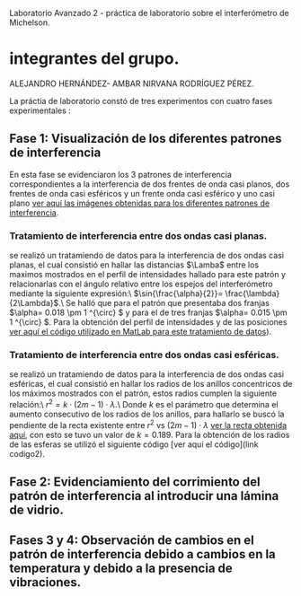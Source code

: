  Laboratorio Avanzado 2 - práctica de laboratorio sobre el interferómetro de Michelson.
# integrantes del grupo.
 ALEJANDRO HERNÁNDEZ- AMBAR NIRVANA RODRÍGUEZ PÉREZ.
 
 La práctia de laboratorio constó de tres experimentos con cuatro fases experimentales :
 
 ## Fase 1: Visualización de los diferentes patrones de interferencia
 En esta fase se evidenciaron los 3 patrones de interferencia correspondientes a la interferencia de dos frentes de onda casi planos, dos frentes de onda casi esféricos y un frente onda casi esférico y uno casi plano [ver aquí las imágenes obtenidas para los diferentes patrones de interferencia](https://github.com/rrANrr/interferometrodemichelson/tree/main/imagenes%20de%20los%20patrones).

 ### Tratamiento de interferencia entre dos ondas casi planas.
 se realizó un tratamiendo de datos para la interferencia de dos ondas casi planas, el cual consistió en hallar las distancias $\Lamba$ entre los maximos mostrados en el perfil de intensidades hallado para este patrón y relacionarlas con el ángulo relativo entre los espejos del interferómetro mediante la siguiente expresión:\\ 
 $\sin{\frac{\alpha}{2}}= \frac{\lambda}{2\Lambda}$.\\
 Se halló que para el patrón que presentaba dos franjas $\alpha= 0.018 \pm 1 ^{\circ} $ y para el de tres franjas $\alpha= 0.015 \pm 1 ^{\circ} $. Para la obtención del perfil de intensidades y de las posiciones [ver aquí el código utilizado en MatLab para este tratamiento de datos](https://github.com/rrANrr/interferometrodemichelson/blob/main/codigo%20fase%201%20ondas%20casi%20planas.m)).

 
 ### Tratamiento de interferencia entre dos ondas casi esféricas.
   se realizó un tratamiendo de datos para la interferencia de dos ondas casi esféricas, el cual consistió en hallar los radios de los anillos concentricos de los máximos mostrados con el patrón, estos radios cumplen la siguiente relación:\\
   $r^{2}= k\cdot(2m -1) \cdot \lambda$.\\
   Donde $k$ es el parámetro que determina el aumento consecutivo de los radios de los anillos, para hallarlo se buscó la pendiente de la recta existente entre $r^{2}$ vs $(2m -1) \cdot \lambda$ [ver la recta obtenida aquí](linkfotoexcel), con esto se tuvo un valor de $k= 0.189$. Para la obtención de los radios de las esferas se utilizó el siguiente código [ver aquí el código](link codigo2).
   
## Fase 2: Evidenciamiento del corrimiento del patrón de interferencia al introducir una lámina de vidrio.

## Fases 3 y 4: Observación de cambios en el patrón de interferencia debido a cambios en la temperatura y debido a la presencia de vibraciones.

